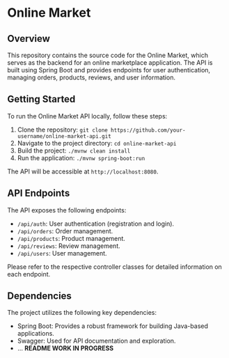 # Online Market

## Overview

This repository contains the source code for the Online Market, which serves as the backend for an online marketplace application. The API is built using Spring Boot and provides endpoints for user authentication, managing orders, products, reviews, and user information.

## Getting Started

To run the Online Market API locally, follow these steps:

1. Clone the repository: `git clone https://github.com/your-username/online-market-api.git`
2. Navigate to the project directory: `cd online-market-api`
3. Build the project: `./mvnw clean install`
4. Run the application: `./mvnw spring-boot:run`

The API will be accessible at `http://localhost:8080`.

## API Endpoints

The API exposes the following endpoints:

- `/api/auth`: User authentication (registration and login).
- `/api/orders`: Order management.
- `/api/products`: Product management.
- `/api/reviews`: Review management.
- `/api/users`: User management.

Please refer to the respective controller classes for detailed information on each endpoint.

## Dependencies

The project utilizes the following key dependencies:

- Spring Boot: Provides a robust framework for building Java-based applications.
- Swagger: Used for API documentation and exploration.
- ... **README WORK IN PROGRESS**

